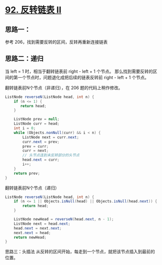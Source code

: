 # [92. 反转链表 II](https://leetcode.cn/problems/reverse-linked-list-ii/)

## 思路一：
参考 206，找到需要反转的区间，反转再重新连接链表

## 思路二：递归
当 left = 1 时，相当于翻转链表前 right - left + 1 个节点。
那么找到需要反转的区间的第一个节点时，问题退化成把后续的链表反转前 right - left + 1 个节点。

翻转链表前N个节点（非递归），在 206 题的代码上稍作修改。
```java
ListNode reverseN(ListNode head, int n) {
    if (n <= 1) {
       return head;
    }

    ListNode prev = null;
    ListNode curr = head;
    int i = 0;
    while (Objects.nonNull(curr) && i < n) {
        ListNode next = curr.next;
        curr.next = prev;
        prev = curr;
        curr = next;
        // 头节点连到未反转部分的头节点
        head.next = curr;
        i++;
    }
    return prev;
}
```

翻转链表前N个节点（递归）
```java
ListNode reverseN(ListNode head, int n) {
    if (n <= 1 || Objects.isNull(head) || Objects.isNull(head.next)) {
        return head;
    }

    ListNode newHead = reverseN(head.next, n - 1);
    ListNode next = head.next;
    head.next = next.next;
    next.next = head;
    return newHead;
}
```

思路三：头插法
从反转的区间开始，每走到一个节点，就把该节点插入到最前的位置。
